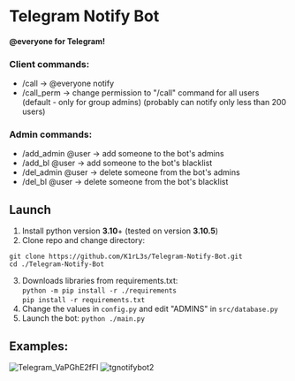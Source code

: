 # Telegram Notify Bot

#### @everyone for Telegram!

### Client commands:
- /call -> @everyone notify
- /call_perm -> change permission to "/call" command for all users (default - only for group admins) (probably can notify only less than 200 users)

### Admin commands:
- /add_admin @user -> add someone to the bot's admins
- /add_bl @user -> add someone to the bot's blacklist
- /del_admin @user -> delete someone from the bot's admins
- /del_bl @user -> delete someone from the bot's blacklist

## Launch

1. Install python version **3.10**+ (tested on version **3.10.5**)
2. Clone repo and change directory:
```commandline
git clone https://github.com/K1rL3s/Telegram-Notify-Bot.git
cd ./Telegram-Notify-Bot
```
3. Downloads libraries from requirements.txt: \
   `python -m pip install -r ./requirements` \
   `pip install -r requirements.txt`
4. Change the values in `config.py` and edit "ADMINS" in `src/database.py`
5. Launch the bot: `python ./main.py`

## Examples:
![Telegram_VaPGhE2fFl](https://user-images.githubusercontent.com/104463209/204350030-ff4b59c5-489c-40dd-a00b-478421dac186.png)
![tgnotifybot2](https://user-images.githubusercontent.com/104463209/204350055-bdee7e0a-3357-44e9-af15-b3293f53c4d8.png)
